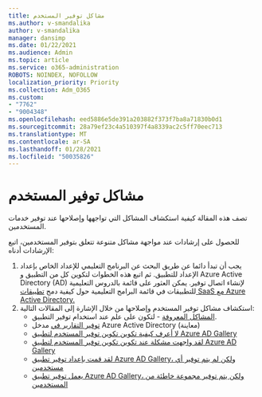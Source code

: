 ```yaml
---
title: مشاكل توفير المستخدم
ms.author: v-smandalika
author: v-smandalika
manager: dansimp
ms.date: 01/22/2021
ms.audience: Admin
ms.topic: article
ms.service: o365-administration
ROBOTS: NOINDEX, NOFOLLOW
localization_priority: Priority
ms.collection: Adm_O365
ms.custom:
- "7762"
- "9004348"
ms.openlocfilehash: eed5886e5de391a203882f373f7ba8a71830b0d1
ms.sourcegitcommit: 28a79ef23c4a510397f4a8339ac2c5ff70eec713
ms.translationtype: MT
ms.contentlocale: ar-SA
ms.lasthandoff: 01/28/2021
ms.locfileid: "50035826"
---
```

# <a name="user-provisioning-issues"></a>مشاكل توفير المستخدم

تصف هذه المقالة كيفية استكشاف المشاكل التي تواجهها وإصلاحها عند توفير خدمات المستخدمين.

للحصول على إرشادات عند مواجهة مشاكل متنوعة تتعلق بتوفير المستخدمين، اتبع الإرشادات أدناه:

1. يجب أن تبدأ دائما عن طريق البحث عن البرنامج التعليمي للإعداد الخاص بإعداد الإعداد للتطبيق. ثم اتبع هذه الخطوات لتكوين كل من التطبيق و Azure Active Directory (AD) لإنشاء اتصال توفير. يمكن العثور على قائمة بالدروس التعليمية للتطبيقات في قائمة البرامج التعليمية حول كيفية دمج [تطبيقات SaaS مع Azure Active Directory.](https://docs.microsoft.com/azure/active-directory/saas-apps/tutorial-list)
2. استكشاف مشاكل توفير المستخدم وإصلاحها من خلال الإشارة إلى المقالات التالية:
    - [المشاكل المعروفة](https://docs.microsoft.com/azure/active-directory/app-provisioning/known-issues) - لتكون على علم عند استخدام توفير التطبيق.
    - [توفير التقارير في](https://docs.microsoft.com/azure/active-directory/reports-monitoring/concept-provisioning-logs) مدخل Azure Active Directory (معاينة)
    - [لا أعرف كيفية تكوين تكوين توفير المستخدم لتطبيق Azure AD Gallery](https://docs.microsoft.com/azure/active-directory/app-provisioning/configure-automatic-user-provisioning-portal) 
    - [لقد واجهت مشكلة عند تكوين تكوين توفير المستخدم لتطبيق Azure AD Gallery](https://docs.microsoft.com/azure/active-directory/app-provisioning/application-provisioning-config-problem) 
    - [لقد قمت بإعداد توفير تطبيق Azure AD Gallery، ولكن لم يتم توفير أي مستخدمين](https://docs.microsoft.com/azure/active-directory/app-provisioning/application-provisioning-config-problem-no-users-provisioned) 
    - [يعمل توفير تطبيق Azure AD Gallery، ولكن يتم توفير مجموعة خاطئة من المستخدمين](https://docs.microsoft.com/azure/active-directory/manage-apps/add-application-portal-assign-users)





